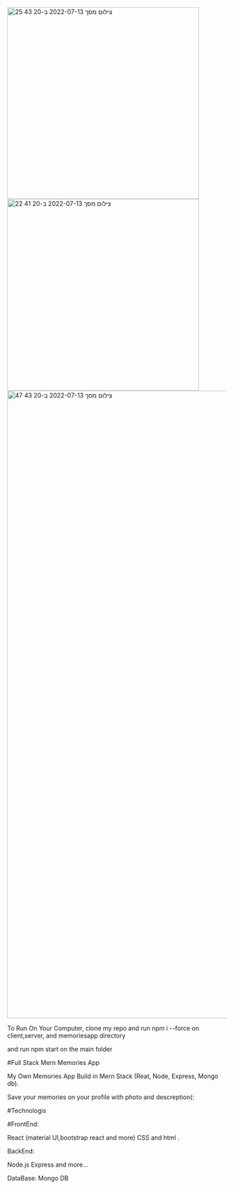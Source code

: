 
<img width="440" alt="צילום מסך 2022-07-13 ב-20 43 25" src="https://user-images.githubusercontent.com/96342824/184144063-4a79d792-456a-4ba3-bcd0-c7d2ae2acff7.png">

<img width="440" alt="צילום מסך 2022-07-13 ב-20 41 22" src="https://user-images.githubusercontent.com/96342824/184144360-01eae483-057d-4333-88e1-98889ed768c7.png">

<img width="1440" alt="צילום מסך 2022-07-13 ב-20 43 47" src="https://user-images.githubusercontent.com/96342824/187934966-33c51da9-358d-4515-8bb5-f48289bb86de.png">



To Run On Your Computer, clone my repo and run  npm i --force on client,server, and memoriesapp directory

and run npm start on the main folder

#Full Stack Mern Memories App 

My Own Memories App Build in Mern Stack (Reat, Node, Express, Mongo db).

Save your memories on your profile with photo and descreption(:

#Technologis 

#FrontEnd:

React (material UI,bootstrap react and more)
CSS and html .

BackEnd:

Node.js 
Express 
and more...

DataBase:
Mongo DB

